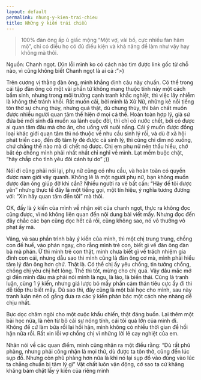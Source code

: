 ```yaml
---
layout: default
permalink: nhung-y-kien-trai-chieu
title: Những ý kiến trái chiều
---
```


> 100% đàn ông ấp ủ giấc mộng “Một vợ, vài bồ, cực nhiều fan hâm mộ”, chỉ có điều họ có đủ điều kiện và khả năng để làm như vậy hay không mà thôi.

Nguồn: Chanh ngọt. (Xin lỗi mình ko có cách nào tìm được link gốc từ chỗ nào, vì cũng không biết Chanh ngọt là ai cả :”>)

Trên cương vị thằng đàn ông, mình khẳng định câu này chuẩn. Có thể trong cái tập đàn ông có một vài phần tử không mang thuộc tính này một cách bẩm sinh, nhưng trong môi trường cạnh tranh khắc nghiệt, thì việc lây nhiễm là không thể tránh khỏi. Rất muốn cãi, bởi mình là Xử Nữ, những kẻ nổi tiếng tôn thờ sự chung thủy, nhưng quả thật, dù chung thủy, thì bản chất muốn được nhiều người quan tâm thể hiện ở mọi cá thể. Hoàn toàn hợp lý, giả sử đứa bé mới sinh đã muốn xa lánh cuộc đời, thì chỉ có nước chết, bởi có được ai quan tâm đâu mà cho ăn, cho uống với nuôi nấng. Cái ý muốn được đồng loại khác giới quan tâm thì nó thuộc về nhu cầu sinh lý rồi, và dù ở xã hội phát triển cao, đến độ tâm lý đè được cả sinh lý, thì cũng chỉ dìm nó xuống, chứ chẳng thể nào mà di chết nó được. Chị em phụ nữ nên thấu hiểu, chớ bắt ép chồng mình phải nhất nhất chỉ nghĩ về mình. Lạt mềm buộc chặt, “hãy chắp cho tình yêu đôi cánh tự do” ;))

Nói đi cũng phải nói lại, phụ nữ cũng có nhu cầu, và hoàn toàn có quyền được nam giới vây quanh. Không lẽ là một người phụ nữ, bạn không muốn được đàn ông giúp đỡ khi cẩn? Nhiều người ra vẻ bất cần: “Hãy để tôi được yên” nhưng thực tế đây là một tiếng gọi, một tín hiệu, ý nghĩa tương đương với: “Xin hãy quan tâm đến tôi” mà thôi.

OK, đấy là ý kiến của mình về nhận xét của chanh ngọt, thực ra không đọc cũng được, vì nó không liên quan đến nội dung bài viết mấy. Nhưng đọc đến đây chắc các bạn cũng đọc hết cả rồi, cũng không sao, nó vô thưởng vô phạt ấy mà.

Vâng, và sau phần trình bày ý kiến của mình, thì một chị trung trung, chồng con đề huề, vào phán ngay, cho rằng mình trẻ con, biết gì về đàn ông đàn bà mà phán. Ừ thì mình trẻ con thật, mình chưa biết gì về trách nhiệm gia đình con cái, nhưng dẫu sao thì mình cũng là đàn ông cơ mà, mình phải hiểu tâm lý đàn ông hơn chứ. Thật là. Có thể chị ấy yêu chồng, tin tưởng chồng, chồng chị yêu chị hết lòng. Thế thì tốt, mừng cho chị quá. Vậy đâu mắc mớ gì đến mình đâu mà phải nói mình là ngu, là láo, là biến thái. Cũng là tranh luận, cùng 1 ý kiến, nhưng giá lược bỏ mấy phần cảm thán tiêu cực ấy đi thì dễ tiếp thu biết mấy.  Dù sao thì, đây cũng là một bài học cho mình, sau này tranh luận nên cố gắng đưa ra các ý kiến phản bác một cách nhẹ nhàng dễ chịu nhất.

Bực dọc châm ngòi cho một cuộc khẩu chiến, thật đáng buồn. Lại thêm một bài học nữa, là nên từ bỏ cái sự nóng tính, cái tôi quá lớn của mình đi. Không để cứ làm bừa rồi lại hối hận, mình không có nhiều thời gian để hối hận nữa rồi. Rất xin lỗi vợ chồng chị vì những lời lẽ cay nghiệt của em.

Nhân nói về các quan điểm, mình cũng nhận ra một điều rằng: “Dù rất phũ phàng, nhưng phải công nhận là mọi thứ, dù được ta tôn thờ, cũng đến lúc sụp đổ. Nhưng còn phũ phàng hơn nữa là khi nó lại sụp đổ vào đúng vào lúc ta chẳng chuẩn bị tâm lý gì” Vật chất luôn vận động, cớ sao ta cứ khăng khăng bám chặt lấy ý kiến của riêng mình
